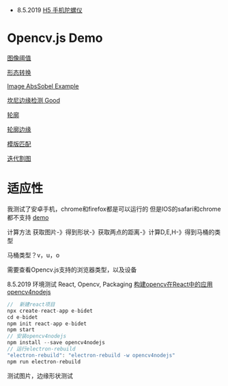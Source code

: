 * 8.5.2019
[H5 手机陀螺仪](https://blog.csdn.net/u013288800/article/details/82907233)

# Opencv.js Demo

[图像阈值](https://docs.opencv.org/4.1.0/d7/dd0/tutorial_js_thresholding.html)

[形态转换](https://docs.opencv.org/4.1.0/d4/d76/tutorial_js_morphological_ops.html)

[Image AbsSobel Example](https://docs.opencv.org/4.1.0/da/d85/tutorial_js_gradients.html)

[坎尼边缘检测 Good](https://docs.opencv.org/4.1.0/d7/de1/tutorial_js_canny.html)

[轮廓](https://docs.opencv.org/4.1.0/d5/daa/tutorial_js_contours_begin.html)

[轮廓边缘](https://docs.opencv.org/4.1.0/dc/dcf/tutorial_js_contour_features.html)

[模版匹配](https://docs.opencv.org/4.1.0/d8/dd1/tutorial_js_template_matching.html)

[迭代割图](https://docs.opencv.org/4.1.0/dd/dfc/tutorial_js_grabcut.html)

# 适应性
我测试了安卓手机，chrome和firefox都是可以运行的
但是IOS的safari和chrome都不支持
[demo](https://docs.opencv.org/4.1.0/df/d24/tutorial_js_image_display.html)
 
计算方法
获取图片-》得到形状-》获取两点的距离-》计算D,E,H-》得到马桶的类型
 
马桶类型？v，u，o

需要查看Opencv.js支持的浏览器类型，以及设备

8.5.2019
环境测试
React, Opencv, Packaging
[构建opencv在React中的应用](https://brainhub.eu/blog/opencv-react-native-image-processing/)
[opencv4nodejs](https://github.com/justadudewhohacks/opencv4nodejs)
```javascript
//  新建react项目
npx create-react-app e-bidet
cd e-bidet
npm init react-app e-bidet
npm start
// 安装opencv4nodejs
npm install --save opencv4nodejs
// 运行electron-rebuild
"electron-rebuild": "electron-rebuild -w opencv4nodejs"
npm run electron-rebuild
```

测试图片，边缘形状测试